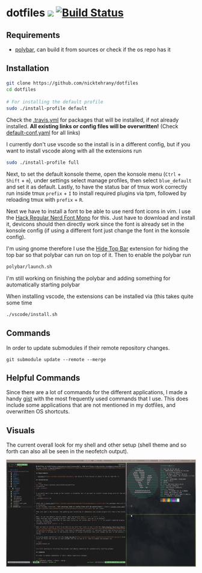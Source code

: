 # dotfiles <a href="https://opensource.org/licenses/MIT"> <img src="https://img.shields.io/badge/License-MIT-yellow.svg" /></a> [![Build Status](https://travis-ci.com/nicktehrany/dotfiles.svg?branch=master)](https://travis-ci.com/nicktehrany/dotfiles)

## Requirements

- [polybar](https://github.com/polybar/polybar), can build it from sources or check if the os repo has it

## Installation

```bash
git clone https://github.com/nicktehrany/dotfiles
cd dotfiles

# For installing the default profile
sudo ./install-profile default
```

Check the [.travis.yml](https://github.com/nicktehrany/dotfiles/blob/master/.travis.yml) for packages that will be installed,
if not already installed. **All existing links or config files will be overwritten!** (Check [default-conf.yaml](https://github.com/nicktehrany/dotfiles/blob/master/meta/configs/default-conf.yaml) for all links)

I currently don't use vscode so the install is in a different config, but if you want to install vscode along with all the extensions run

```bash
sudo ./install-profile full
```

Next, to set the default konsole theme, open the konsole menu (`Ctrl` + `Shift` + `m`),
under settings select manage profiles, then select `blue_default` and set it as default.
Lastly, to have the status bar of tmux work correctly run inside tmux `prefix` + `I` to install required plugins via tpm, followed by
reloading tmux with `prefix` + `R`.

Next we have to install a font to be able to use nerd font icons in vim. I use the [Hack Regular Nerd Font Mono](https://github.com/ryanoasis/nerd-fonts/blob/master/patched-fonts/Hack/Regular/complete/Hack%20Regular%20Nerd%20Font%20Complete%20Mono.ttf) for this. Just have to download and install it, devicons should then directly work since the font is already set in the konsole config (if using a different font just change the font in the konsole config).

I'm using gnome therefore I use the [Hide Top Bar](https://extensions.gnome.org/extension/545/hide-top-bar/) extension for hiding the top bar so that polybar can run on top of it. Then to enable the polybar run

```bash
polybar/launch.sh
```

I'm still working on finishing the polybar and adding something for automatically starting polybar

When installing vscode, the extensions can be installed via (this takes quite some time

```bash
./vscode/install.sh
```

## Commands

In order to update submodules if their remote repository changes.

```shell
git submodule update --remote --merge
```

## Helpful Commands

Since there are a lot of commands for the different applications, I made a handy [gist](https://gist.github.com/nicktehrany/7126ec0ad18f0af050e15596371ceea5) with the most frequently used commands that I use. This does include some applications that are not mentioned in my dotfiles, and overwritten OS shortcuts.

## Visuals

The current overall look for my shell and other setup (shell theme and so forth can also all be seen in the neofetch output).

![Visuals](images/visuals_new.png)
